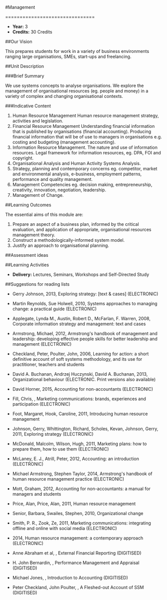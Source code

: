 #Management
<!-- Temporary title -->
===============================

+ __Year:__ 3
+ __Credits:__ 30 Credits

##Our Vision

This prepares students for work in a variety of business environments ranging large organisations, SMEs, start-ups and freelancing. 


##Unit Description

###Brief Summary

<!-- 140 characters -->

We use systems concepts to analyse organisations. We explore the management of organisational resources (eg. people and money) in a variety of complex and changing organisational contexts.

###Indicative Content

1. Human Resource Management Human resource management strategy, activities and legislation. 
2. Financial Resource Management Understanding financial information that is published by organisations (financial accounting). Producing financial information that will be of use to managers in organisations e.g. costing and budgeting (management accounting). 
3. Information Resource Management. The nature and use of information resources. Legal framework for information resources, eg. DPA, FOI and copyright. 
4. Organisational Analysis and Human Activity Systems Analysis. 
5. Strategy, planning and contemporary concerns eg. competitor, market and environmental analysis, e-business, employment patterns, performance and quality management. 
6. Management Competencies eg. decision making, entrepreneurship, creativity, innovation, negotiation, leadership. 
7. Management of Change.

##Learning Outcomes

The essential aims of this module are:

1. Prepare an aspect of a business plan, informed by the critical evaluation, and application of appropriate, organisational resources management theory.
1. Construct a methodologically-informed system model.
1. Justify an approach to organisational planning.


##Assessment ideas


##Learning Activities

+ __Delivery:__ Lectures, Seminars, Workshops and Self-Directed Study

##Suggestions for reading lists

+ Gerry Johnson, 2013, Exploring strategy: [text & cases] (ELECTRONIC)
+ Martin Reynolds, Sue Holwell, 2010, Systems approaches to managing change: a practical guide (ELECTRONIC)

+ Applegate, Lynda M., Austin, Robert D., McFarlan, F. Warren, 2008, Corporate information strategy and management: text and cases
+ Armstrong, Michael, 2012, Armstrong's handbook of management and leadership: developing effective people skills for better leadership and management (ELECTRONIC)
+ Checkland, Peter, Poulter, John, 2006, Learning for action: a short definitive account of soft systems methodology, and its use for practitioner, teachers and students
+ David A. Buchanan, Andrzej Huczynski, David A. Buchanan, 2013, Organizational behaviour (ELECTRONIC. Print versions also available)
+ David Horner, 2015, Accounting for non-accountants (ELECTRONIC)
+ Fill, Chris, , Marketing communications: brands, experiences and participation (ELECTRONIC)
+ Foot, Margaret, Hook, Caroline, 2011, Introducing human resource management
+ Johnson, Gerry, Whittington, Richard, Scholes, Kevan, Johnson, Gerry, 2011, Exploring strategy (ELECTRONIC)
+ McDonald, Malcolm, Wilson, Hugh, 2011, Marketing plans: how to prepare them, how to use them (ELECTRONIC)
+ McLaney, E. J., Atrill, Peter, 2012, Accounting: an introduction (ELECTRONIC)
+ Michael Armstrong, Stephen Taylor, 2014, Armstrong's handbook of human resource management practice (ELECTRONIC)
+ Mott, Graham, 2012, Accounting for non-accountants: a manual for managers and students
+ Price, Alan, Price, Alan, 2011, Human resource management
+ Senior, Barbara, Swailes, Stephen, 2010, Organizational change
+ Smith, P. R., Zook, Ze, 2011, Marketing communications: integrating offline and online with social media (ELECTRONIC)
+ 2014, Human resource management: a contemporary approach (ELECTRONIC)

+ Anne Abraham et al, , External Financial Reporting (DIGITISED)
+ H. John Bernardin, , Performance Management and Appraisal (DIGITISED)
+ Michael Jones, , Introduction to Accounting (DIGITISED)
+ Peter Checkland, John Poulter, , A Fleshed-out Account of SSM (DIGITISED)

<!--

Notes

-->



